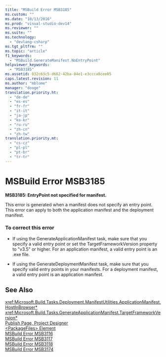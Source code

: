 ```yaml
---
title: "MSBuild Error MSB3185"
ms.custom: ""
ms.date: "10/13/2016"
ms.prod: "visual-studio-dev14"
ms.reviewer: ""
ms.suite: ""
ms.technology: 
  - "devlang-csharp"
ms.tgt_pltfrm: ""
ms.topic: "article"
f1_keywords: 
  - "MSBuild.GenerateManifest.NoEntryPoint"
helpviewer_keywords: 
  - "MSB3185"
ms.assetid: 032c63c5-d662-42ba-84e1-e3ccca8cee05
caps.latest.revision: 11
ms.author: "mblome"
manager: "douge"
translation.priority.ht: 
  - "de-de"
  - "es-es"
  - "fr-fr"
  - "it-it"
  - "ja-jp"
  - "ko-kr"
  - "ru-ru"
  - "zh-cn"
  - "zh-tw"
translation.priority.mt: 
  - "cs-cz"
  - "pl-pl"
  - "pt-br"
  - "tr-tr"
---
```

# MSBuild Error MSB3185
**MSB3185: EntryPoint not specified for manifest.**  
  
 This error is generated when a manifest does not specify an entry point. This error can apply to both the application manifest and the deployment manifest.  
  
### To correct this error  
  
-   If using the GenerateApplicationManifest task, make sure that you specify a valid entry point or set the TargetFrameworkVersion property to "v3.5" or higher. For an application manifest, a valid entry point is an .exe file.  
  
-   If using the GenerateDeploymentManifest task, make sure that you specify valid entry points in your manifests. For a deployment manifest, a valid entry point is an application manifest.  
  
## See Also  
 <xref:Microsoft.Build.Tasks.Deployment.ManifestUtilities.ApplicationManifest.HostInBrowser*>   
 <xref:Microsoft.Build.Tasks.GenerateApplicationManifest.TargetFrameworkVersion*>   
 [Publish Page, Project Designer](../reference/publish-page--project-designer.md)   
 [\<PackageFiles> Element](../deployment/-packagefiles--element--bootstrapper-.md)   
 [MSBuild Error MSB3116](../misc/msbuild-error-msb3116.md)   
 [MSBuild Error MSB3117](../misc/msbuild-error-msb3117.md)   
 [MSBuild Error MSB3118](../misc/msbuild-error-msb3118.md)   
 [MSBuild Error MSB3174](../misc/msbuild-error-msb3174.md)